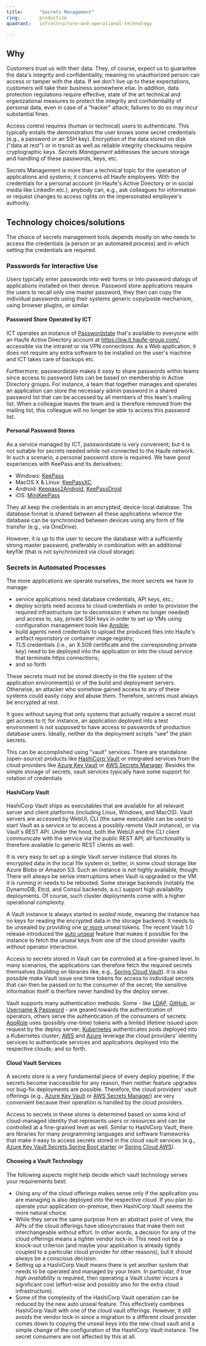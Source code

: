 ```yaml
---
title:      "Secrets Management"
ring:       productize
quadrant:   infrastructure-and-operational-technology

---
```


## Why ##

Customers trust us with their data. They, of course, expect us to guarantee the data's integrity and confidentiality, meaning no unauthorized person can access or tamper with the data. If we don't live up to these expectations, customers will take their business somewhere else. In addition, data protection regulations require effective, state of the art technical and organizational measures to protect the integrity and confidentiality of personal data, even in case of a "hacker" attack; failures to do so may incur substantial fines.

Access control requires (human or technical) users to authenticate. This typically entails the demonstration the user knows some secret credentials (e.g., a password or an SSH key). Encryption of the data stored on disk ("data at rest") or in transit as well as reliable integrity checksums require cryptographic keys. _Secrets Management_ addresses the secure storage and handling of these passwords, keys, etc.

Secrets Management is more than a technical topic for the operation of applications and systems; it concerns _all_ Haufe employees: With the credentials for a personal account (in Haufe's Active Directory or in social media like LinkedIn etc.), anybody can, e.g., ask colleagues for information or request changes to access rights on the impersonated employee's authority.

## Technology choices/solutions ##

The choice of secrets management tools depends mostly on who needs to access the credentials (a person or an automated process) and in which setting the credentials are required.

### Passwords for Interactive Use ###

Users typically enter passwords into web forms or into password dialogs of applications installed on their device. Password store applications require the users to recall only one master password, they then can copy the individual passwords using their systems generic copy/paste mechanism, using browser plugins, or similar.

#### Password Store Operated by ICT ####

ICT operates an instance of [Passwordstate](https://www.clickstudios.com.au/passwordstate.aspx) that's available to everyone with an Haufe Active Directory account at <https://pw.it.haufe-group.com/>, accessible via the intranet or via VPN connections. As a Web application, it does not require any extra software to be installed on the user's machine and ICT takes care of backups etc.

Furthermore, passwordstate makes it easy to share passwords within teams since access to password lists can be based on membership in Active Directory groups. For instance, a team that together manages and operates an application can store the necessary admin password in a shared password list that can be accessed by all members of this team's mailing list. When a colleague leaves the team and is therefore removed from the mailing list, this colleague will no longer be able to access this password list.

#### Personal Password Stores ####

As a service managed by ICT, passwordstate is very convenient; but it is not suitable for secrets needed while not connected to the Haufe network. In such a scenario, a personal password store is required. We have good experiences with KeePass and its derivatives:

* Windows: [KeePass](https://keepass.info/)
* MacOS X & Linux: [KeePassXC](https://keepassxc.org/)
* Android: [Keepass2Android](https://play.google.com/store/apps/details?id=keepass2android.keepass2android), [KeePassDroid](https://play.google.com/store/apps/details?id=com.android.keepass)
* iOS: [MiniKeePass](https://itunes.apple.com/app/id451661808)

They all keep the credentials in an encrypted, device-local database. The database format is shared between all these applications whence the database can be synchronized between devices using any form of file transfer (e.g., via OneDrive).

However, it is up to the user to secure the database with a sufficiently strong master password, preferably in combination with an additional keyfile (that is _not_ synchronized via cloud storage).

### Secrets in Automated Processes ###

The more applications we operate ourselves, the more secrets we have to manage:

* service applications need database credentials, API keys, etc.;
* deploy scripts need access to cloud credentials in order to provision the required infrastructure (or to decomission it when no longer needed) and access to, say, private SSH keys in order to set up VMs using configuration management tools like [Ansible](https://www.ansible.com/);
* build agents need credentials to upload the produced files into Haufe's artifact reporistory or container image registry;
* TLS credentials (i.e., an X.509 certificate and the corresponding private key) need to be deployed into the application or into the cloud service that terminate https connections;
* and so forth

These secrets must not be stored directly in the file system of the application environment(s) or of the build and deployment servers. Otherwise, an attacker who somehow gained access to any of these systems could easily copy and abuse them. Therefore, secrets must always be encrypted at rest.

It goes without saying that only systems that actually require a secret must get access to it; for instance, an application deployed into a test environment is not supposed to have access to passwords of production database users. Ideally, neither do the deployment scripts "see" the plain secrets.

This can be accomplished using "vault" services. There are standalone (open-source) products like [HashiCorp Vault](https://www.vaultproject.io/) or integrated services from the cloud providers like [Azure Key Vault](https://azure.microsoft.com/en-us/services/key-vault/) or [AWS Secrets Manager](https://docs.aws.amazon.com/secretsmanager/latest/userguide/intro.html). Besides the simple storage of secrets, vault services typically have some support for rotation of credentials

#### HashiCorp Vault ####

HashiCorp Vault ships as executables that are available for all relevant server and client platforms (including Linux, Windows, and MacOS). Vault servers are accessed by WebUI, CLI (the same executable can be used to start Vault as a service or to access a possibly remote Vault instance), or via Vault's REST API. Under the hood, both the WebUI and the CLI client communicate with the service via the public REST API; all functionality is therefore available to generic REST clients as well.

It is very easy to set up a single Vault server instance that stores its encrypted data in the local file system or, better, in some cloud storage like Azure Blobs or Amazon S3. Such an instance is _not_ highly available, though: There will always be serive interruptions when Vault is upgraded or the VM it is running in needs to be rebooted. Some storage backends (notably the DynamoDB, Etcd, and Consul backends, a.o.) support high availability deployments. Of course, such cluster deployments come with a higher operational complexity.

A Vault instance is always started in _sealed_ mode, meaning the instance has no keys for reading the encrypted data in the storage backend. It needs to be unsealed by providing one [or more](https://en.wikipedia.org/wiki/Shamir%27s_Secret_Sharing) unseal tokens. The recent Vault 1.0 release introduced the [auto unseal](https://www.vaultproject.io/docs/configuration/seal/index.html) feature that makes it possible for the instance to fetch the unseal keys from one of the cloud provider vaults without operator interaction.

Access to secrets stored in Vault can be controlled at a fine-grained level. In many scenarios, the applications can therefore fetch the required secrets themselves (building on libraries like, e.g., [Spring Cloud Vault](https://cloud.spring.io/spring-cloud-vault/)). It is also possible make Vault issue one time tokens for access to individual secrets that can then be passed on to the consumer of the secret; the sensitive information itself is therfore never handled by the deploy server.

Vault supports many authentication methods. Some - like [LDAP](https://www.vaultproject.io/docs/auth/ldap.html), [GitHub](https://www.vaultproject.io/docs/auth/github.html), or [Username & Password](https://www.vaultproject.io/docs/auth/userpass.html) - are geared towards the authentication of operators, others serve the authentication of the consumers of secrets: [AppRole](https://www.vaultproject.io/docs/auth/approle.html) uses (possibly one-time) tokens with a limited lifetime issued upon request by the deploy server; [Kubernetes](https://www.vaultproject.io/docs/auth/kubernetes.html) authenticates pods deployed into a Kubernetes cluster; [AWS](https://www.vaultproject.io/docs/auth/aws.html) and [Azure](https://www.vaultproject.io/docs/auth/azure.html) leverage the cloud providers' identity services to authenticate services and applications deployed into the respective clouds; and so forth.

#### Cloud Vault Services ####

A secrets store is a very fundamental piece of every deploy pipeline; if the secrets become inaccessible for any reason, then neither feature upgrades nor bug-fix deployments are possible. Therefore, the cloud providers' vault offerings (e.g., [Azure Key Vault](https://azure.microsoft.com/en-us/services/key-vault/) or [AWS Secrets Manager](https://docs.aws.amazon.com/secretsmanager/latest/userguide/intro.html)) are very convenient because their operation is handled by the cloud providers.

Access to secrets in these stores is determined based on some kind of cloud-managed identity that represents users or resources and can be controlled at a fine-grained level as well. Similar to HashiCorp Vault, there are libraries for many programming languages and software frameworks that make it easy to access secrets stored in the cloud vault services (e.g., [Azure Key Vault Secrets Spring Boot starter](https://github.com/Microsoft/azure-spring-boot/tree/master/azure-spring-boot-starters/azure-keyvault-secrets-spring-boot-starter) or [Spring Cloud AWS](https://cloud.spring.io/spring-cloud-static/spring-cloud-aws/2.1.0.RC1/multi/multi__cloud_environment.html#_integrating_your_spring_cloud_application_with_the_aws_secrets_manager)).

#### Choosing a Vault Technology ####

The following aspects might help decide which vault technology serves your requirements best:

* Using any of the cloud offerings makes sense only if the application you are managing is also deployed into the respective cloud. If you plan to operate your application on-premise, then HashiCorp Vault seems the more natural choice.
* While they serve the same purpose from an abstract point of view, the APIs of the cloud offerings have idiosyncrasies that make them not interchangeable without effort. In other words, a decision for any of the cloud offerings means a tighter vendor lock-in. This need not be a knock-out criterion (and maybe your application is already tightly coupled to a particular cloud provider for other reasons), but it should always be a conscious decision.
* Setting up a HashiCorp Vault means there is yet another system that needs to be operated and managed by your team. In particular, if true _high availability_ is required, then operating a Vault cluster incurs a significant cost (effort-wise and possibly also for the extra cloud infrastructure).
* Some of the complexity of the HashiCorp Vault operation can be reduced by the new auto unseal feature. This effectively combines HashiCorp Vault with one of the cloud vault offerings. However, it still avoids the vendor lock-in since a migration to a different cloud provider comes down to copying the unseal keys into the new cloud vault and a simple change of the configuration of the HashiCorp Vault instance. The secret consumers are not affected by this at all.
